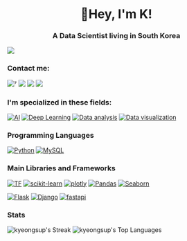 <h1 align="center">👋Hey, I'm K!</h1>
<h3 align="center">A Data Scientist living in South Korea</h3>


[![](https://img.shields.io/badge/개발자_포트폴리오-800000?style=for-the-badge&logo=개발자_포트폴리오&logoColor=white)](https://kyeongsupchoi.github.io)

### Contact me: 

[![](https://img.shields.io/badge/Kaggle-20BEFF?style=for-the-badge&logo=Kaggle&logoColor=white)](https://www.kaggle.com/kyeongsupchoi)⁷
[![](https://img.shields.io/badge/LinkedIn-0077B5?style=for-the-badge&logo=linkedin&logoColor=white)](https://www.linkedin.com/in/kyeongsup-choi/)
[![](https://img.shields.io/badge/Gmail-D14836?style=for-the-badge&logo=gmail&logoColor=white)]("https://kyeongsupchoi@gmail.com")
[![](https://img.shields.io/badge/Blog-804010?style=for-the-badge&logo=Blog&logoColor=white)](https://kyeongsupchoi.github.io)

### I'm specialized in these fields:
[![AI](https://img.shields.io/badge/-AI-maroon?style=for-the-badge)](#)
[![Deep Learning](https://img.shields.io/badge/-Deep%20Learning-grey?style=for-the-badge)](#) 
[![Data analysis](https://img.shields.io/badge/-Data%20analysis-crimson?style=for-the-badge)](#) 
[![Data visualization](https://img.shields.io/badge/-Data%20visualization-turquoise?style=for-the-badge)](#)

### Programming Languages

[![Python](https://img.shields.io/badge/-Python-306998?logo=python&logoColor=white&style=for-the-badge)](#)
[![MySQL](https://img.shields.io/badge/MySQL-00758F?style=for-the-badge&logo=mysql&logoColor=white)](#)

### Main Libraries and Frameworks
[![TF](https://img.shields.io/badge/TensorFlow-FFA800?style=for-the-badge&logo=tensorflow&logoColor=white)](#) 
[![scikit-learn](https://img.shields.io/badge/scikit−learn-29ABE2.svg?&style=for-the-badge&logo=scikitlearn&logoColor=white)](#)
[![plotly](https://img.shields.io/badge/plotly-%23026E38.svg?&style=for-the-badge&logo=plotr&logoColor=white)](#)
[![Pandas](https://img.shields.io/badge/pandas-E70488?&style=for-the-badge&logo=pandas&logoColor=white)](#)
[![Seaborn](https://img.shields.io/badge/seaborn-565c89.svg?&style=for-the-badge)](#)

[![Flask](https://img.shields.io/badge/Flask-crimson?style=for-the-badge&logo=flask&logoColor=white)](#) 
[![Django](https://img.shields.io/badge/Django-092E20?style=for-the-badge&logo=django&logoColor=white)](#)
[![fastapi](https://img.shields.io/badge/fastapi-05998b.svg?&style=for-the-badge&logo=fastapi&logoColor=white)](#)   

### Stats
![kyeongsup's Streak](https://github-readme-streak-stats.herokuapp.com/?user=kyeongsupchoi&theme=tokyonight&hide_border=false)
![kyeongsup's Top Languages](https://github-readme-stats.vercel.app/api/top-langs/?username=kyeongsupchoi&theme=tokyonight&show_icons=true&hide_border=false&layout=compact)
